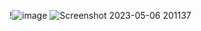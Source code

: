 
!![image](https://user-images.githubusercontent.com/123735777/236630860-18d8dc14-ac4e-484c-b285-9b0d2d4a47b6.png)
![Screenshot 2023-05-06 201137](https://user-images.githubusercontent.com/123735777/236630936-6a4f4c3d-1d15-48ff-a054-bfa023e25fc7.png)
